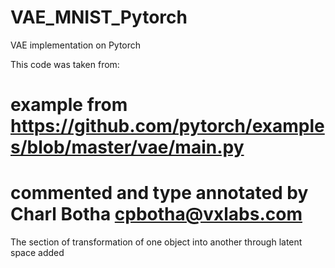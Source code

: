 # VAE_MNIST_Pytorch
VAE implementation on Pytorch

This code was taken from:
# example from https://github.com/pytorch/examples/blob/master/vae/main.py
# commented and type annotated by Charl Botha <cpbotha@vxlabs.com>

The section of transformation of one object into another through latent space added
